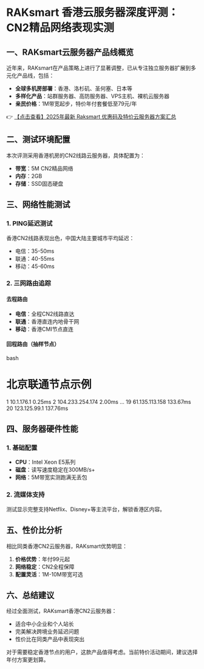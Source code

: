 # RAKsmart 香港云服务器深度评测：CN2精品网络表现实测

## 一、RAKsmart云服务器产品线概览

近年来，RAKsmart在产品策略上进行了显著调整，已从专注独立服务器扩展到多元化产品线，包括：

- **全球多机房部署**：香港、洛杉矶、圣何塞、日本等
- **多样化产品**：站群服务器、高防服务器、VPS主机、裸机云服务器
- **亲民价格**：1M带宽起步，特价年付套餐低至79元/年

👉 [【点击查看】2025年最新 Raksmart 优惠码及特价云服务器方案汇总](https://bit.ly/raksmart)

## 二、测试环境配置

本次评测采用香港机房的CN2线路云服务器，具体配置为：
- **带宽**：5M CN2精品网络
- **内存**：2GB
- **存储**：SSD固态硬盘

## 三、网络性能测试

### 1. PING延迟测试
香港CN2线路表现出色，中国大陆主要城市平均延迟：
- 电信：35-50ms
- 联通：40-55ms 
- 移动：45-60ms

### 2. 三网路由追踪
#### 去程路由
- **电信**：全程CN2线路直达
- **联通**：香港直连内地骨干网
- **移动**：香港CMI节点直连

#### 回程路由（抽样节点）
bash
# 北京联通节点示例
1  10.1.176.1  0.25ms
2  104.233.254.174  2.00ms
...
19  61.135.113.158  133.67ms
20  123.125.99.1  137.76ms

## 四、服务器硬件性能

### 1. 基础配置
- **CPU**：Intel Xeon E5系列
- **磁盘**：读写速度稳定在300MB/s+
- **网络**：5M带宽实测跑满无丢包

### 2. 流媒体支持
测试显示完整支持Netflix、Disney+等主流平台，解锁香港区内容。

## 五、性价比分析

相比同类香港CN2云服务器，RAKsmart优势明显：
1. **价格优势**：年付99元起
2. **网络稳定**：CN2全程保障
3. **配置灵活**：1M-10M带宽可选

## 六、总结建议

经过全面测试，RAKsmart香港CN2云服务器：
- 适合中小企业和个人站长
- 完美解决跨境业务延迟问题
- 性价比在同类产品中表现突出

对于需要稳定香港节点的用户，这款产品值得考虑。当前特价活动期间，建议选择年付方案更划算。